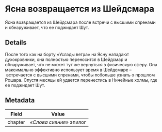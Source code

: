 # Ясна возвращается из Шейдсмара
Ясна возвращается из Шейдсмара после встречи с высшими спренами и обнаруживает, что ее поджидает Шут.

## Details
После того как на борту «Услады ветра» на Ясну нападают духокровники, она полностью переносится в Шейдсмар и обнаруживает, что не может тут же вернуться в физическую сферу. Она максимально эффективно использует время в Шейдсмаре – встречается с высшими спренами, чтобы побольше узнать о прошлом Рошара. Спустя месяцы ей удается перенестись в Ничейные холмы, где ее поджидает Шут.

## Metadata
| Field | Value |
| ----- | ----- |
| chapter | *«Слова сияния»* эпилог |

